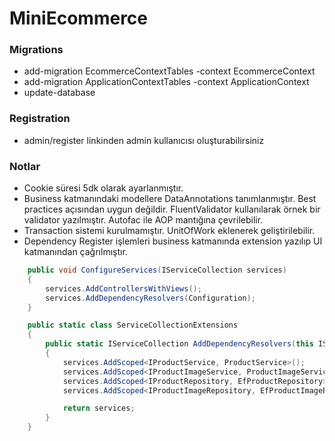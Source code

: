 
# MiniEcommerce

### Migrations
- add-migration EcommerceContextTables -context EcommerceContext
- add-migration ApplicationContextTables -context ApplicationContext
- update-database

### Registration
- admin/register linkinden admin kullanıcısı oluşturabilirsiniz

### Notlar
- Cookie süresi 5dk olarak ayarlanmıştır.
- Business katmanındaki modellere DataAnnotations tanımlanmıştır. Best practices açısından uygun değildir. FluentValidator kullanılarak örnek bir validator yazılmıştır. Autofac ile AOP mantığına çevrilebilir.
- Transaction sistemi kurulmamıştır. UnitOfWork eklenerek geliştirilebilir.
- Dependency Register işlemleri business katmanında extension yazılıp UI katmanından çağrılmıştır.

``` c#
    public void ConfigureServices(IServiceCollection services)
    {
        services.AddControllersWithViews();
        services.AddDependencyResolvers(Configuration);
    }
```

``` c#
    public static class ServiceCollectionExtensions
    {
        public static IServiceCollection AddDependencyResolvers(this IServiceCollection services, IConfiguration configuration)
        {
            services.AddScoped<IProductService, ProductService>();
            services.AddScoped<IProductImageService, ProductImageService>();
            services.AddScoped<IProductRepository, EfProductRepository>();
            services.AddScoped<IProductImageRepository, EfProductImageRepository>();

            return services;
        }
    }
```
